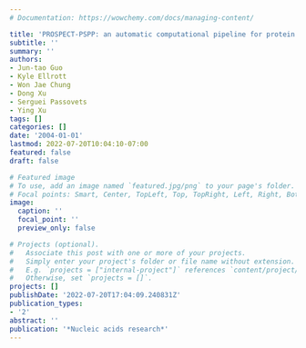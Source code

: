 ```yaml
---
# Documentation: https://wowchemy.com/docs/managing-content/

title: 'PROSPECT-PSPP: an automatic computational pipeline for protein structure prediction'
subtitle: ''
summary: ''
authors:
- Jun-tao Guo
- Kyle Ellrott
- Won Jae Chung
- Dong Xu
- Serguei Passovets
- Ying Xu
tags: []
categories: []
date: '2004-01-01'
lastmod: 2022-07-20T10:04:10-07:00
featured: false
draft: false

# Featured image
# To use, add an image named `featured.jpg/png` to your page's folder.
# Focal points: Smart, Center, TopLeft, Top, TopRight, Left, Right, BottomLeft, Bottom, BottomRight.
image:
  caption: ''
  focal_point: ''
  preview_only: false

# Projects (optional).
#   Associate this post with one or more of your projects.
#   Simply enter your project's folder or file name without extension.
#   E.g. `projects = ["internal-project"]` references `content/project/deep-learning/index.md`.
#   Otherwise, set `projects = []`.
projects: []
publishDate: '2022-07-20T17:04:09.240831Z'
publication_types:
- '2'
abstract: ''
publication: '*Nucleic acids research*'
---
```

